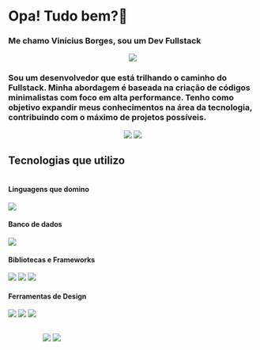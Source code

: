 # Opa! Tudo bem?👋
### Me chamo Vinícius Borges, sou um Dev Fullstack

<div align="center">

![](http://github-profile-summary-cards.vercel.app/api/cards/profile-details?username=Vinicius-Borges-dev&theme=tokyonight)

</div>

### Sou um desenvolvedor que está trilhando o caminho do Fullstack. Minha abordagem é baseada na criação de códigos minimalistas com foco em alta performance. Tenho como objetivo expandir meus conhecimentos na área da tecnologia, contribuindo com o máximo de projetos possíveis.

<div align="center">

![](http://github-profile-summary-cards.vercel.app/api/cards/repos-per-language?username=Vinicius-Borges-dev&theme=tokyonight)
![](http://github-profile-summary-cards.vercel.app/api/cards/most-commit-language?username=Vinicius-Borges-dev&theme=tokyonight)

</div>

## Tecnologias que utilizo

<div align="left" style="display:inline-block;">
    <h4>Linguagens que domino</h4>
    <img src="https://skillicons.dev/icons?i=html,css,javascript,php,nodejs,python" />
    <h4>Banco de dados</h4>
    <img src="https://skillicons.dev/icons?i=mysql,mongodb" />
    <h4>Bibliotecas e Frameworks</h4>
    
<img src="https://skillicons.dev/icons?i=bootstrap" />
<img src="https://img.shields.io/badge/chart.js-F5788D.svg?style=for-the-badge&logo=chart.js&logoColor=white" />
<img src="https://img.shields.io/badge/express.js-%23404d59.svg?style=for-the-badge&logo=express&logoColor=%2361DAFB" />
    
<h4>Ferramentas de Design</h4>

<img src="https://skillicons.dev/icons?i=figma" />
<img src="https://img.shields.io/badge/Krita-203759?style=for-the-badge&logo=krita&logoColor=EEF37B" />
<img src="https://img.shields.io/badge/Canva-%2300C4CC.svg?style=for-the-badge&logo=Canva&logoColor=white" />


##

<div align="center">

![](http://github-profile-summary-cards.vercel.app/api/cards/stats?username=Vinicius-Borges-dev&theme=tokyonight)
![](http://github-profile-summary-cards.vercel.app/api/cards/productive-time?username=Vinicius-Borges-dev&theme=tokyonight&utcOffset=8)

</div>
